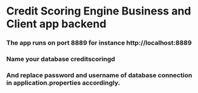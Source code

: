 # Credit Scoring Engine Business and Client app backend

 ### The app runs on port 8889 for instance http://localhost:8889

 ### Name your database creditscoringd

### And replace password and username of database connection in application.properties accordingly.